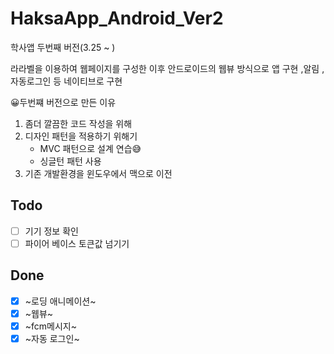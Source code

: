 # HaksaApp_Android_Ver2
학사앱 두번째 버전(3.25 ~ )

라라벨을 이용하여 웹페이지를 구성한 이후 안드로이드의 웹뷰 방식으로 앱 구현 ,알림 , 자동로그인 등 네이티브로 구현

😀두번쨰 버전으로 만든 이유
 1. 좀더 깔끔한 코드 작성을 위해
 2. 디자인 패턴을 적용하기 위해기
    - MVC 패턴으로 설계 연습😅
    - 싱글턴 패턴 사용
 3. 기존 개발환경을 윈도우에서 맥으로 이전
 
Todo
------
- [ ] 기기 정보 확인
- [ ] 파이어 베이스 토큰값 넘기기

Done
-----
- [x] ~로딩 애니메이션~
- [x] ~웹뷰~
- [x] ~fcm메시지~
- [x] ~자동 로그인~
